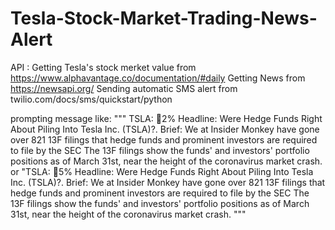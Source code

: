 # Tesla-Stock-Market-Trading-News-Alert


API : 
Getting Tesla's stock merket value from   https://www.alphavantage.co/documentation/#daily
Getting News from  https://newsapi.org/
Sending automatic SMS alert from  twilio.com/docs/sms/quickstart/python


prompting message like:
"""
TSLA: 🔺2%
Headline: Were Hedge Funds Right About Piling Into Tesla Inc. (TSLA)?. 
Brief: We at Insider Monkey have gone over 821 13F filings that hedge funds and prominent investors are required to file by the SEC The 13F filings show the funds' and investors' portfolio positions as of March 31st, near the height of the coronavirus market crash.
or
"TSLA: 🔻5%
Headline: Were Hedge Funds Right About Piling Into Tesla Inc. (TSLA)?. 
Brief: We at Insider Monkey have gone over 821 13F filings that hedge funds and prominent investors are required to file by the SEC The 13F filings show the funds' and investors' portfolio positions as of March 31st, near the height of the coronavirus market crash.
"""
